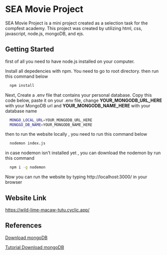 # SEA Movie Project

SEA Movie Project is a mini project created as a selection task for the compfest academy. This project was created by utilizing html, css, javascript, node.js, mongoDB, and ejs.

## Getting Started

first of all you need to have node.js installed on your computer.

Install all depedencies with npm. You need to go to root directory. then run this command below

```bash
  npm install
```

Next, Create a .env file that contains your personal database. Copy this code below, paste it on your .env file, change **YOUR_MONGODB_URL_HERE** with your MongoDB url and **YOUR_MONGODB_NAME_HERE** with your database name

```bash
  MONGO_LOCAL_URL=YOUR_MONGODB_URL_HERE
  MONGGO_DB_NAME=YOUR_MONGODB_NAME_HERE
```

then to run the website locally , you need to run this command below

```bash
  nodemon index.js
```

in case nodemon isn't installed yet , you can download the nodemon by run this command

```bash
  npm i -g nodemon
```

Now you can run the website by typing http://localhost:3000/ in your browser

## Website Link

https://wild-lime-macaw-tutu.cyclic.app/

## References

[Download mongoDB](https://www.mongodb.com/try/download/community)

[Tutorial Download mongoDB](https://youtu.be/gB6WLkSrtJk)
